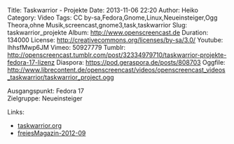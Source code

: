 Title: Taskwarrior - Projekte
Date: 2013-11-06 22:20
Author: Heiko
Category: Video
Tags: CC by-sa,Fedora,Gnome,Linux,Neueinsteiger,Ogg Theora,ohne Musik,screencast,gnome3,task,taskwarrior
Slug: taskwarrior_projekte
Album: http://www.openscreencast.de
Duration: 134000
License: http://creativecommons.org/licenses/by-sa/3.0/
Youtube: IhhsfMwp6JM
Vimeo: 50927779
Tumblr: http://openscreencast.tumblr.com/post/32334979710/taskwarrior-projekte-fedora-17-lizenz
Diaspora: https://pod.geraspora.de/posts/808703
Oggfile: http://www.librecontent.de/openscreencast/videos/openscreencast_videos_taskwarrior/taskwarrior_project.ogg

Ausgangspunkt: Fedora 17  
Zielgruppe: Neueinsteiger  

Links:

  * [taskwarrior.org](http://taskwarrior.org/ "Link zu taskwarrior" )
  * [freiesMagazin-2012-09](http://www.freiesmagazin.de/mobil/freiesMagazin-2012-09.html#12_09_taskwarrior_02 "Link zu freiesmagazin.de" )

